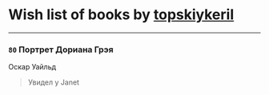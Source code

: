 # Wish list of books by [topskiykeril](http://vk.com/id127737894)
---

### `80` Портрет Дориана Грэя
Оскар Уайльд
> Увидел у Janet

